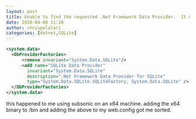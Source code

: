 ```yaml
---
layout: post
title: Unable to find the requested .Net Framework Data Provider.  It may not be installed.
date: 2010-04-06 11:20
author: chrispelatari
categories: [dotnet,SQLite]
---
```

```xml
<system.data>
  <DbProviderFactories>
      <remove invariant="System.Data.SQLite"/>
      <add name="SQLite Data Provider"
        invariant="System.Data.SQLite"
        description=".Net Framework Data Provider for SQLite"
        type="System.Data.SQLite.SQLiteFactory, System.Data.SQLite" />
  </DbProviderFactories>
</system.data>
```

this happened to me using subsonic on an x64 machine. adding the x64 binary
to /bin and adding the above to my web.config got me sorted.

